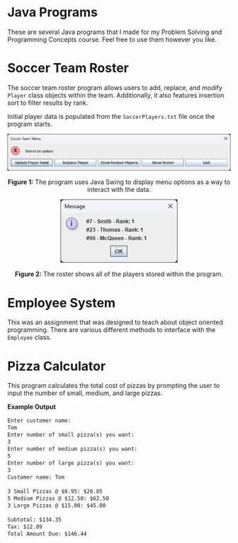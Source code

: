 # Java Programs
These are several Java programs that I made for my Problem Solving and Programming Concepts course. Feel free to use them however you like.

# Soccer Team Roster
The soccer team roster program allows users to add, replace, and modify `Player` class objects within the team. Additionally, it also features insertion sort to filter results by rank.  

Initial player data is populated from the `SoccerPlayers.txt` file once the program starts.

<p align="center"><img src="https://github.com/Dunnatello/JavaPrograms/blob/main/GitHub%20Readme%20Data/Soccer%20Team%20Menu.png" width="736"></p>
<p align="center"><b>Figure 1:</b> The program uses Java Swing to display menu options as a way to interact with the data.</p>

<p align="center"><img src="https://github.com/Dunnatello/JavaPrograms/blob/main/GitHub%20Readme%20Data/Soccer%20Team%20Roster.png" width="264"></p>
<p align="center"><b>Figure 2:</b> The roster shows all of the players stored within the program.</p>

# Employee System 
This was an assignment that was designed to teach about object oriented programming. There are various different methods to interface with the `Employee` class. 

# Pizza Calculator
This program calculates the total cost of pizzas by prompting the user to input the number of small, medium, and large pizzas.

<b>Example Output</b>
```
Enter customer name: 
Tom
Enter number of small pizza(s) you want: 
3
Enter number of medium pizza(s) you want: 
5
Enter number of large pizza(s) you want: 
3
Customer name: Tom

3 Small Pizzas @ $8.95: $26.85
5 Medium Pizzas @ $12.50: $62.50
3 Large Pizzas @ $15.00: $45.00

Subtotal: $134.35
Tax: $12.09
Total Amount Due: $146.44
```
